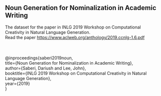 ## Noun Generation for Nominalization in Academic Writing 
The dataset for the paper in INLG 2019 Workshop on Computational Creativity in Natural Language Generation.<br>Read the paper <a href="https://www.aclweb.org/anthology/2019.ccnlg-1.6.pdf" target="_blank">https://www.aclweb.org/anthology/2019.ccnlg-1.6.pdf</a>
<br>
<br>
<br>
<br>
@inproceedings{saberi2019noun,<br>
title={Noun Generation for Nominalization in Academic Writing},<br>
author={Saberi, Dariush and Lee, John},<br>
booktitle={INLG 2019 Workshop on Computational Creativity in Natural Language Generation},<br>
year={2019}<br>
}

